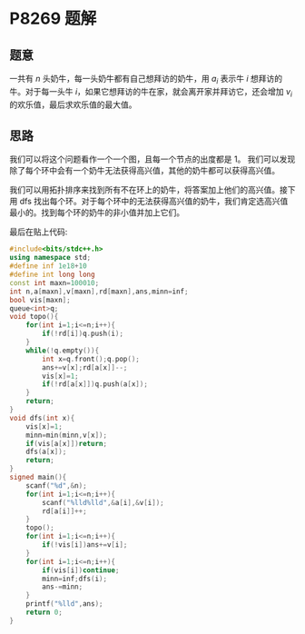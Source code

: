 # P8269 题解

## 题意
一共有 $n$ 头奶牛，每一头奶牛都有自己想拜访的奶牛，用 $a_i$ 表示牛 $i$ 想拜访的牛。对于每一头牛 $i$，如果它想拜访的牛在家，就会离开家并拜访它，还会增加 $v_i$ 的欢乐值，最后求欢乐值的最大值。
## 思路
我们可以将这个问题看作一个一个图，且每一个节点的出度都是 $1$。 我们可以发现除了每个环中会有一个奶牛无法获得高兴值，其他的奶牛都可以获得高兴值。

我们可以用拓扑排序来找到所有不在环上的奶牛，将答案加上他们的高兴值。接下用 dfs 找出每个环。对于每个环中的无法获得高兴值的奶牛，我们肯定选高兴值最小的。找到每个环的奶牛的非小值并加上它们。

最后在贴上代码:

```cpp
#include<bits/stdc++.h>
using namespace std;
#define inf 1e18+10
#define int long long
const int maxn=100010;
int n,a[maxn],v[maxn],rd[maxn],ans,minn=inf;
bool vis[maxn];
queue<int>q;
void topo(){
    for(int i=1;i<=n;i++){
        if(!rd[i])q.push(i);
    }
    while(!q.empty()){
        int x=q.front();q.pop();
        ans+=v[x];rd[a[x]]--;
        vis[x]=1;
        if(!rd[a[x]])q.push(a[x]);
    }
    return;
}
void dfs(int x){
    vis[x]=1;
    minn=min(minn,v[x]);
    if(vis[a[x]])return;
    dfs(a[x]);
    return;
}
signed main(){
    scanf("%d",&n);
    for(int i=1;i<=n;i++){
        scanf("%lld%lld",&a[i],&v[i]);
        rd[a[i]]++;
    }
    topo();
    for(int i=1;i<=n;i++){
        if(!vis[i])ans+=v[i];
    }
    for(int i=1;i<=n;i++){
        if(vis[i])continue;
        minn=inf;dfs(i);
        ans-=minn;
    }
    printf("%lld",ans);
    return 0;
}
```
